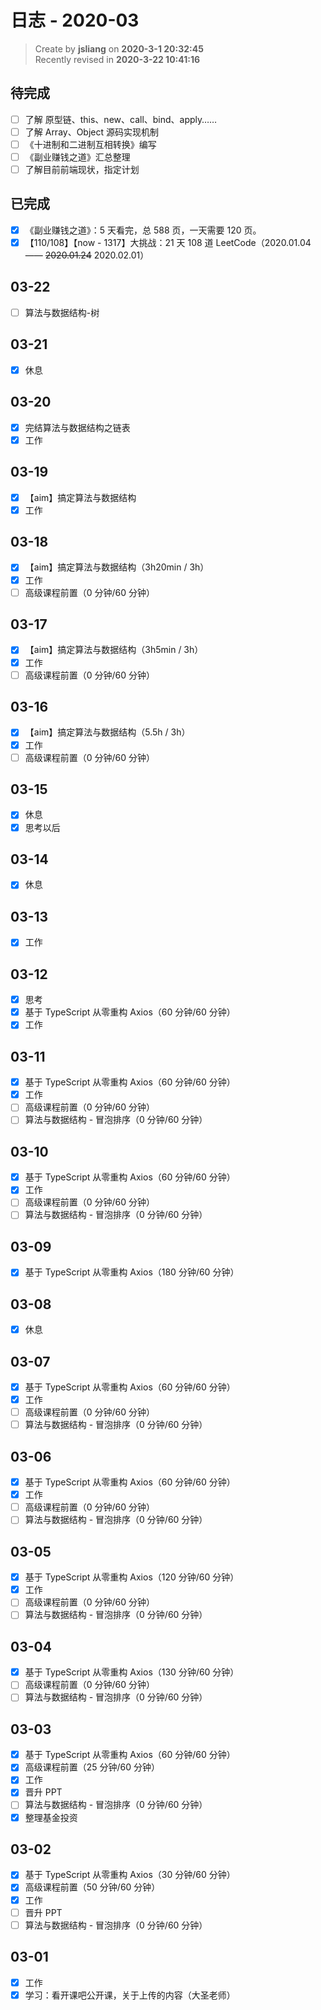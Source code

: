 日志 - 2020-03
===

> Create by **jsliang** on **2020-3-1 20:32:45**  
> Recently revised in **2020-3-22 10:41:16**

## 待完成

* [ ] 了解 原型链、this、new、call、bind、apply……
* [ ] 了解 Array、Object 源码实现机制
* [ ] 《十进制和二进制互相转换》编写
* [ ] 《副业赚钱之道》汇总整理
* [ ] 了解目前前端现状，指定计划

## 已完成

* [x] 《副业赚钱之道》：5 天看完，总 588 页，一天需要 120 页。
* [x] 【110/108】【now - 1317】大挑战：21 天 108 道 LeetCode（2020.01.04 —— ~~2020.01.24~~ 2020.02.01）

## 03-22

* [ ] 算法与数据结构-树

## 03-21

* [x] 休息

## 03-20

* [x] 完结算法与数据结构之链表
* [x] 工作

## 03-19

* [x] 【aim】搞定算法与数据结构
* [x] 工作

## 03-18

* [x] 【aim】搞定算法与数据结构（3h20min / 3h）
* [x] 工作
* [ ] 高级课程前置（0 分钟/60 分钟）

## 03-17

* [x] 【aim】搞定算法与数据结构（3h5min / 3h）
* [x] 工作
* [ ] 高级课程前置（0 分钟/60 分钟）

## 03-16

* [x] 【aim】搞定算法与数据结构（5.5h / 3h）
* [x] 工作
* [ ] 高级课程前置（0 分钟/60 分钟）

## 03-15

* [x] 休息
* [x] 思考以后

## 03-14

* [x] 休息

## 03-13

* [x] 工作

## 03-12

* [x] 思考
* [x] 基于 TypeScript 从零重构 Axios（60 分钟/60 分钟）
* [x] 工作

## 03-11

* [x] 基于 TypeScript 从零重构 Axios（60 分钟/60 分钟）
* [x] 工作
* [ ] 高级课程前置（0 分钟/60 分钟）
* [ ] 算法与数据结构 - 冒泡排序（0 分钟/60 分钟）

## 03-10

* [x] 基于 TypeScript 从零重构 Axios（60 分钟/60 分钟）
* [x] 工作
* [ ] 高级课程前置（0 分钟/60 分钟）
* [ ] 算法与数据结构 - 冒泡排序（0 分钟/60 分钟）

## 03-09

* [x] 基于 TypeScript 从零重构 Axios（180 分钟/60 分钟）

## 03-08

* [x] 休息

## 03-07

* [x] 基于 TypeScript 从零重构 Axios（60 分钟/60 分钟）
* [x] 工作
* [ ] 高级课程前置（0 分钟/60 分钟）
* [ ] 算法与数据结构 - 冒泡排序（0 分钟/60 分钟）

## 03-06

* [x] 基于 TypeScript 从零重构 Axios（60 分钟/60 分钟）
* [x] 工作
* [ ] 高级课程前置（0 分钟/60 分钟）
* [ ] 算法与数据结构 - 冒泡排序（0 分钟/60 分钟）

## 03-05

* [x] 基于 TypeScript 从零重构 Axios（120 分钟/60 分钟）
* [x] 工作
* [ ] 高级课程前置（0 分钟/60 分钟）
* [ ] 算法与数据结构 - 冒泡排序（0 分钟/60 分钟）

## 03-04

* [x] 基于 TypeScript 从零重构 Axios（130 分钟/60 分钟）
* [ ] 高级课程前置（0 分钟/60 分钟）
* [ ] 算法与数据结构 - 冒泡排序（0 分钟/60 分钟）

## 03-03

* [x] 基于 TypeScript 从零重构 Axios（60 分钟/60 分钟）
* [x] 高级课程前置（25 分钟/60 分钟）
* [x] 工作
* [x] 晋升 PPT
* [ ] 算法与数据结构 - 冒泡排序（0 分钟/60 分钟）
* [x] 整理基金投资

## 03-02

* [x] 基于 TypeScript 从零重构 Axios（30 分钟/60 分钟）
* [x] 高级课程前置（50 分钟/60 分钟）
* [x] 工作
* [ ] 晋升 PPT
* [ ] 算法与数据结构 - 冒泡排序（0 分钟/60 分钟）

## 03-01

* [x] 工作
* [x] 学习：看开课吧公开课，关于上传的内容（大圣老师）
